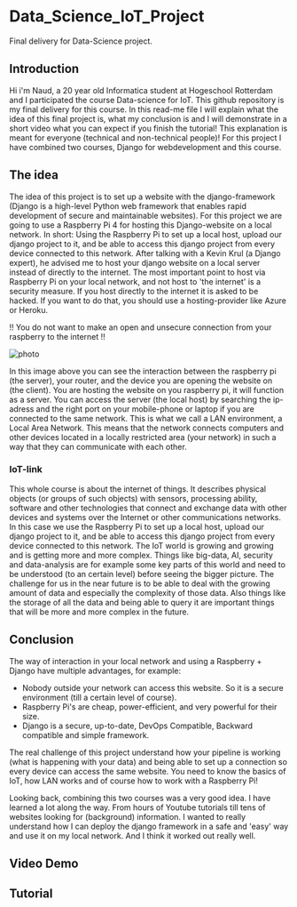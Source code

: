 # Data_Science_IoT_Project
Final delivery for Data-Science project. 

## Introduction
Hi i'm Naud, a 20 year old Informatica student at Hogeschool Rotterdam and I participated the course Data-science for IoT. This github repository is my final delivery for this course. In this read-me file I will explain what the idea of this final project is, what my conclusion is and I will demonstrate in a short video what you can expect if you finish the tutorial! This explanation is meant for everyone (technical and non-technical people)!
For this project I have combined two courses, Django for webdevelopment and this course. 

## The idea
The idea of this project is to set up a website with the django-framework (Django is a high-level Python web framework that enables rapid development of secure and maintainable websites). For this project we are going to use a Raspberry Pi 4 for hosting this Django-website on a local network. 
In short: Using the Raspberry Pi to set up a local host, upload our django project to it, and be able to access this django project from every device connected to this network.
After talking with a Kevin Krul (a Django expert), he advised me to host your django website on a local server instead of directly to the internet. 
The most important point to host via Raspberry Pi on your local network, and not host to 'the internet' is a security measure. If you host directly to the internet it is asked to be hacked. If you want to do that, you should use a hosting-provider like Azure or Heroku. 

!! You do not want to make an open and unsecure connection from your raspberry to the internet !!




![photo](https://user-images.githubusercontent.com/124690871/231871128-2c9e056c-06bb-4b84-a2ab-4a5740b06123.png)

In this image above you can see the interaction between the raspberry pi (the server), your router, and the device you are opening the website on (the client). You are hosting the website on you raspberry pi, it will function as a server. You can access the server (the local host) by searching the ip-adress and the right port on your mobile-phone or laptop if you are connected to the same network. This is what we call a LAN environment, a Local Area Network. This means that the network connects computers and other devices located in a locally restricted area (your network) in such a way that they can communicate with each other. 

### IoT-link
This whole course is about the internet of things. It describes physical objects (or groups of such objects) with sensors, processing ability, software and other technologies that connect and exchange data with other devices and systems over the Internet or other communications networks. In this case we use the Raspberry Pi to set up a local host, upload our django project to it, and be able to access this django project from every device connected to this network. 
The IoT world is growing and growing and is getting more and more complex. Things like big-data, AI, security and data-analysis are for example some key parts of this world and need to be understood (to an certain level) before seeing the bigger picture. The challenge for us in the near future is to be able to deal with the growing amount of data and especially the complexity of those data. Also things like the storage of all the data and being able to query it are important things that will be more and more complex in the future.



## Conclusion
The way of interaction in your local network and using a Raspberry + Django have multiple advantages, for example: 
- Nobody outside your network can access this website. So it is a secure environment (till a certain level of course). 
- Raspberry Pi's are cheap, power-efficient, and very powerful for their size.
- Django is a secure, up-to-date, DevOps Compatible, Backward compatible and simple framework. 

The real challenge of this project understand how your pipeline is working (what is happening with your data) and being able to set up a connection so every device can access the same website. You need to know the basics of IoT, how LAN works and of course how to work with a Raspberry Pi! 

Looking back, combining this two courses was a very good idea. I have learned a lot along the way. From hours of Youtube tutorials till tens of websites looking for (background) information. I wanted to really understand how I can deploy the django framework in a safe and 'easy' way and use it on my local network. And I think it worked out really well. 

## Video Demo

## Tutorial 

